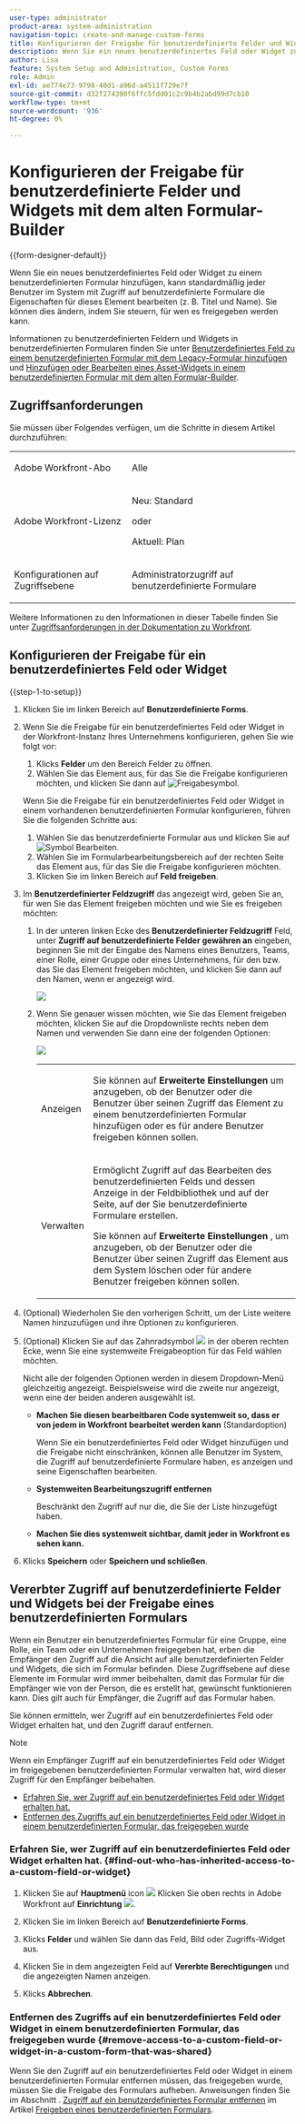 ```yaml
---
user-type: administrator
product-area: system-administration
navigation-topic: create-and-manage-custom-forms
title: Konfigurieren der Freigabe für benutzerdefinierte Felder und Widgets mit dem alten Formular-Builder
description: Wenn Sie ein neues benutzerdefiniertes Feld oder Widget zu einem benutzerdefinierten Formular hinzufügen, kann standardmäßig jeder Benutzer im System mit Zugriff auf benutzerdefinierte Formulare die Eigenschaften für dieses Element bearbeiten (z. B. Titel und Name). Sie können dies ändern, indem Sie steuern, für wen es freigegeben werden kann.
author: Lisa
feature: System Setup and Administration, Custom Forms
role: Admin
exl-id: ae774e73-9798-40d1-a96d-a4511f729e7f
source-git-commit: d32f274390f6ffc5fdd01c2c9b4b2abd99d7cb10
workflow-type: tm+mt
source-wordcount: '936'
ht-degree: 0%

---
```


# Konfigurieren der Freigabe für benutzerdefinierte Felder und Widgets mit dem alten Formular-Builder

{{form-designer-default}}

Wenn Sie ein neues benutzerdefiniertes Feld oder Widget zu einem benutzerdefinierten Formular hinzufügen, kann standardmäßig jeder Benutzer im System mit Zugriff auf benutzerdefinierte Formulare die Eigenschaften für dieses Element bearbeiten (z. B. Titel und Name). Sie können dies ändern, indem Sie steuern, für wen es freigegeben werden kann.

Informationen zu benutzerdefinierten Feldern und Widgets in benutzerdefinierten Formularen finden Sie unter [Benutzerdefiniertes Feld zu einem benutzerdefinierten Formular mit dem Legacy-Formular hinzufügen](../../../administration-and-setup/customize-workfront/create-manage-custom-forms/add-a-custom-field-to-a-custom-form.md) und [Hinzufügen oder Bearbeiten eines Asset-Widgets in einem benutzerdefinierten Formular mit dem alten Formular-Builder](../../../administration-and-setup/customize-workfront/create-manage-custom-forms/add-widget-or-edit-its-properties-in-a-custom-form.md).

## Zugriffsanforderungen

Sie müssen über Folgendes verfügen, um die Schritte in diesem Artikel durchzuführen:

<table style="table-layout:auto"> 
 <col> 
 <col> 
 <tbody> 
  <tr data-mc-conditions=""> 
   <td role="rowheader"> <p>Adobe Workfront-Abo</p> </td> 
   <td>Alle</td> 
  </tr> 
  <tr> 
   <td role="rowheader">Adobe Workfront-Lizenz</td> 
   <td>
   <p>Neu: Standard</p>
   <p>oder</p>
   <p>Aktuell: Plan</p></td>
  </tr> 
  <tr data-mc-conditions=""> 
   <td role="rowheader">Konfigurationen auf Zugriffsebene</td> 
   <td> <p>Administratorzugriff auf benutzerdefinierte Formulare</p> </td> 
  </tr> 
 </tbody> 
</table>

Weitere Informationen zu den Informationen in dieser Tabelle finden Sie unter [Zugriffsanforderungen in der Dokumentation zu Workfront](/help/quicksilver/administration-and-setup/add-users/access-levels-and-object-permissions/access-level-requirements-in-documentation.md).

## Konfigurieren der Freigabe für ein benutzerdefiniertes Feld oder Widget

{{step-1-to-setup}}

1. Klicken Sie im linken Bereich auf **Benutzerdefinierte Forms**.
1. Wenn Sie die Freigabe für ein benutzerdefiniertes Feld oder Widget in der Workfront-Instanz Ihres Unternehmens konfigurieren, gehen Sie wie folgt vor:

   1. Klicks **Felder** um den Bereich Felder zu öffnen.
   1. Wählen Sie das Element aus, für das Sie die Freigabe konfigurieren möchten, und klicken Sie dann auf ![Freigabesymbol](assets/share-icon.png).

   Wenn Sie die Freigabe für ein benutzerdefiniertes Feld oder Widget in einem vorhandenen benutzerdefinierten Formular konfigurieren, führen Sie die folgenden Schritte aus:

   1. Wählen Sie das benutzerdefinierte Formular aus und klicken Sie auf ![Symbol Bearbeiten](assets/edit-icon.png).
   1. Wählen Sie im Formularbearbeitungsbereich auf der rechten Seite das Element aus, für das Sie die Freigabe konfigurieren möchten.
   1. Klicken Sie im linken Bereich auf **Feld freigeben**.

1. Im **Benutzerdefinierter Feldzugriff** das angezeigt wird, geben Sie an, für wen Sie das Element freigeben möchten und wie Sie es freigeben möchten:

   1. In der unteren linken Ecke des **Benutzerdefinierter Feldzugriff** Feld, unter **Zugriff auf benutzerdefinierte Felder gewähren an** eingeben, beginnen Sie mit der Eingabe des Namens eines Benutzers, Teams, einer Rolle, einer Gruppe oder eines Unternehmens, für den bzw. das Sie das Element freigeben möchten, und klicken Sie dann auf den Namen, wenn er angezeigt wird.

      ![](assets/share-field-give-access-to.jpg)

   1. Wenn Sie genauer wissen möchten, wie Sie das Element freigeben möchten, klicken Sie auf die Dropdownliste rechts neben dem Namen und verwenden Sie dann eine der folgenden Optionen:

      ![](assets/share-field-view-mng-options.jpg)

      <table style="table-layout:auto"> 
       <col> 
       <col> 
       <tbody> 
        <tr> 
         <td role="rowheader">Anzeigen</td> 
         <td> <p>Sie können auf <strong>Erweiterte Einstellungen</strong> um anzugeben, ob der Benutzer oder die Benutzer über seinen Zugriff das Element zu einem benutzerdefinierten Formular hinzufügen oder es für andere Benutzer freigeben können sollen.</p> </td> 
        </tr> 
        <tr> 
         <td role="rowheader">Verwalten</td> 
         <td> <p>Ermöglicht Zugriff auf das Bearbeiten des benutzerdefinierten Felds und dessen Anzeige in der Feldbibliothek und auf der Seite, auf der Sie benutzerdefinierte Formulare erstellen.</p> <p>Sie können auf <strong>Erweiterte Einstellungen</strong> , um anzugeben, ob der Benutzer oder die Benutzer über seinen Zugriff das Element aus dem System löschen oder für andere Benutzer freigeben können sollen.</p> </td> 
        </tr> 
       </tbody> 
      </table>

1. (Optional) Wiederholen Sie den vorherigen Schritt, um der Liste weitere Namen hinzuzufügen und ihre Optionen zu konfigurieren.
1. (Optional) Klicken Sie auf das Zahnradsymbol ![](assets/gear-icon-settings.png) in der oberen rechten Ecke, wenn Sie eine systemweite Freigabeoption für das Feld wählen möchten.

   Nicht alle der folgenden Optionen werden in diesem Dropdown-Menü gleichzeitig angezeigt. Beispielsweise wird die zweite nur angezeigt, wenn eine der beiden anderen ausgewählt ist.

   * **Machen Sie diesen bearbeitbaren Code systemweit so, dass er von jedem in Workfront bearbeitet werden kann** (Standardoption)

     Wenn Sie ein benutzerdefiniertes Feld oder Widget hinzufügen und die Freigabe nicht einschränken, können alle Benutzer im System, die Zugriff auf benutzerdefinierte Formulare haben, es anzeigen und seine Eigenschaften bearbeiten.

   * **Systemweiten Bearbeitungszugriff entfernen**

     Beschränkt den Zugriff auf nur die, die Sie der Liste hinzugefügt haben.

   * **Machen Sie dies systemweit sichtbar, damit jeder in Workfront es sehen kann.**

1. Klicks **Speichern** oder **Speichern und schließen**.

## Vererbter Zugriff auf benutzerdefinierte Felder und Widgets bei der Freigabe eines benutzerdefinierten Formulars

Wenn ein Benutzer ein benutzerdefiniertes Formular für eine Gruppe, eine Rolle, ein Team oder ein Unternehmen freigegeben hat, erben die Empfänger den Zugriff auf die Ansicht auf alle benutzerdefinierten Felder und Widgets, die sich im Formular befinden. Diese Zugriffsebene auf diese Elemente im Formular wird immer beibehalten, damit das Formular für die Empfänger wie von der Person, die es erstellt hat, gewünscht funktionieren kann. Dies gilt auch für Empfänger, die Zugriff auf das Formular haben.

Sie können ermitteln, wer Zugriff auf ein benutzerdefiniertes Feld oder Widget erhalten hat, und den Zugriff darauf entfernen.

>[!NOTE]
>
>Wenn ein Empfänger Zugriff auf ein benutzerdefiniertes Feld oder Widget im freigegebenen benutzerdefinierten Formular verwalten hat, wird dieser Zugriff für den Empfänger beibehalten.

* [Erfahren Sie, wer Zugriff auf ein benutzerdefiniertes Feld oder Widget erhalten hat.](#find-out-who-has-inherited-access-to-a-custom-field-or-widget)
* [Entfernen des Zugriffs auf ein benutzerdefiniertes Feld oder Widget in einem benutzerdefinierten Formular, das freigegeben wurde](#remove-access-to-a-custom-field-or-widget-in-a-custom-form-that-was-shared)

### Erfahren Sie, wer Zugriff auf ein benutzerdefiniertes Feld oder Widget erhalten hat. {#find-out-who-has-inherited-access-to-a-custom-field-or-widget}

1. Klicken Sie auf **Hauptmenü** icon ![](assets/main-menu-icon.png) Klicken Sie oben rechts in Adobe Workfront auf **Einrichtung** ![](assets/gear-icon-settings.png).

1. Klicken Sie im linken Bereich auf **Benutzerdefinierte Forms**.
1. Klicks **Felder** und wählen Sie dann das Feld, Bild oder Zugriffs-Widget aus.
1. Klicken Sie in dem angezeigten Feld auf **Vererbte Berechtigungen** und die angezeigten Namen anzeigen.
1. Klicks **Abbrechen**.

### Entfernen des Zugriffs auf ein benutzerdefiniertes Feld oder Widget in einem benutzerdefinierten Formular, das freigegeben wurde {#remove-access-to-a-custom-field-or-widget-in-a-custom-form-that-was-shared}

Wenn Sie den Zugriff auf ein benutzerdefiniertes Feld oder Widget in einem benutzerdefinierten Formular entfernen müssen, das freigegeben wurde, müssen Sie die Freigabe des Formulars aufheben. Anweisungen finden Sie im Abschnitt . [Zugriff auf ein benutzerdefiniertes Formular entfernen](../../../administration-and-setup/customize-workfront/create-manage-custom-forms/share-access-to-a-custom-form.md#unshare) im Artikel [Freigeben eines benutzerdefinierten Formulars](../../../administration-and-setup/customize-workfront/create-manage-custom-forms/share-access-to-a-custom-form.md).

